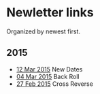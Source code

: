 # Newletter links

Organized by newest first.

## 2015
* [12 Mar 2015](http://us1.campaign-archive2.com/?u=fc57a2d24ec9651958c48dafb&id=cae111fdd9&e=d5632fc003) New Dates
* [04 Mar 2015](http://us1.campaign-archive1.com/?u=fc57a2d24ec9651958c48dafb&id=1613da19b8&e=d5632fc003) Back Roll
* [27 Feb 2015](http://us1.campaign-archive2.com/?u=fc57a2d24ec9651958c48dafb&id=83b3badb15&e=d5632fc003) Cross Reverse

